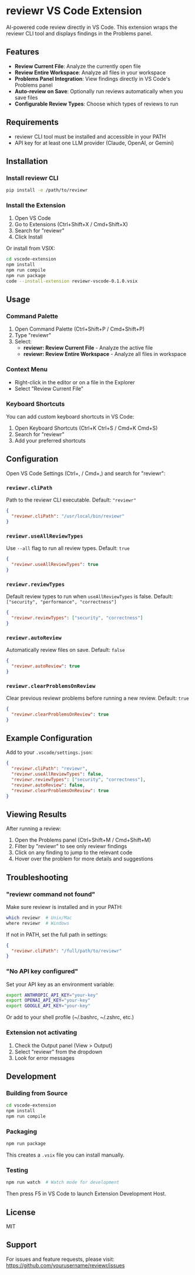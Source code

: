 # reviewr VS Code Extension

AI-powered code review directly in VS Code. This extension wraps the reviewr CLI tool and displays findings in the Problems panel.

## Features

- **Review Current File**: Analyze the currently open file
- **Review Entire Workspace**: Analyze all files in your workspace
- **Problems Panel Integration**: View findings directly in VS Code's Problems panel
- **Auto-review on Save**: Optionally run reviews automatically when you save files
- **Configurable Review Types**: Choose which types of reviews to run

## Requirements

- reviewr CLI tool must be installed and accessible in your PATH
- API key for at least one LLM provider (Claude, OpenAI, or Gemini)

## Installation

### Install reviewr CLI

```bash
pip install -e /path/to/reviewr
```

### Install the Extension

1. Open VS Code
2. Go to Extensions (Ctrl+Shift+X / Cmd+Shift+X)
3. Search for "reviewr"
4. Click Install

Or install from VSIX:

```bash
cd vscode-extension
npm install
npm run compile
npm run package
code --install-extension reviewr-vscode-0.1.0.vsix
```

## Usage

### Command Palette

1. Open Command Palette (Ctrl+Shift+P / Cmd+Shift+P)
2. Type "reviewr"
3. Select:
   - **reviewr: Review Current File** - Analyze the active file
   - **reviewr: Review Entire Workspace** - Analyze all files in workspace

### Context Menu

- Right-click in the editor or on a file in the Explorer
- Select "Review Current File"

### Keyboard Shortcuts

You can add custom keyboard shortcuts in VS Code:

1. Open Keyboard Shortcuts (Ctrl+K Ctrl+S / Cmd+K Cmd+S)
2. Search for "reviewr"
3. Add your preferred shortcuts

## Configuration

Open VS Code Settings (Ctrl+, / Cmd+,) and search for "reviewr":

### `reviewr.cliPath`

Path to the reviewr CLI executable. Default: `"reviewr"`

```json
{
  "reviewr.cliPath": "/usr/local/bin/reviewr"
}
```

### `reviewr.useAllReviewTypes`

Use `--all` flag to run all review types. Default: `true`

```json
{
  "reviewr.useAllReviewTypes": true
}
```

### `reviewr.reviewTypes`

Default review types to run when `useAllReviewTypes` is false. Default: `["security", "performance", "correctness"]`

```json
{
  "reviewr.reviewTypes": ["security", "correctness"]
}
```

### `reviewr.autoReview`

Automatically review files on save. Default: `false`

```json
{
  "reviewr.autoReview": true
}
```

### `reviewr.clearProblemsOnReview`

Clear previous reviewr problems before running a new review. Default: `true`

```json
{
  "reviewr.clearProblemsOnReview": true
}
```

## Example Configuration

Add to your `.vscode/settings.json`:

```json
{
  "reviewr.cliPath": "reviewr",
  "reviewr.useAllReviewTypes": false,
  "reviewr.reviewTypes": ["security", "correctness"],
  "reviewr.autoReview": false,
  "reviewr.clearProblemsOnReview": true
}
```

## Viewing Results

After running a review:

1. Open the Problems panel (Ctrl+Shift+M / Cmd+Shift+M)
2. Filter by "reviewr" to see only reviewr findings
3. Click on any finding to jump to the relevant code
4. Hover over the problem for more details and suggestions

## Troubleshooting

### "reviewr command not found"

Make sure reviewr is installed and in your PATH:

```bash
which reviewr  # Unix/Mac
where reviewr  # Windows
```

If not in PATH, set the full path in settings:

```json
{
  "reviewr.cliPath": "/full/path/to/reviewr"
}
```

### "No API key configured"

Set your API key as an environment variable:

```bash
export ANTHROPIC_API_KEY="your-key"
export OPENAI_API_KEY="your-key"
export GOOGLE_API_KEY="your-key"
```

Or add to your shell profile (~/.bashrc, ~/.zshrc, etc.)

### Extension not activating

1. Check the Output panel (View > Output)
2. Select "reviewr" from the dropdown
3. Look for error messages

## Development

### Building from Source

```bash
cd vscode-extension
npm install
npm run compile
```

### Packaging

```bash
npm run package
```

This creates a `.vsix` file you can install manually.

### Testing

```bash
npm run watch  # Watch mode for development
```

Then press F5 in VS Code to launch Extension Development Host.

## License

MIT

## Support

For issues and feature requests, please visit:
https://github.com/yourusername/reviewr/issues

